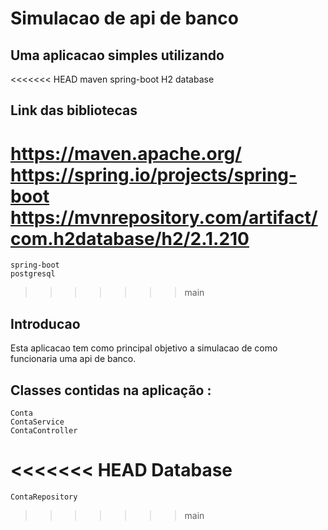 # Simulacao de api de banco

## Uma aplicacao simples utilizando

<<<<<<< HEAD
    maven
    spring-boot
    H2 database

## Link das bibliotecas

https://maven.apache.org/
https://spring.io/projects/spring-boot
https://mvnrepository.com/artifact/com.h2database/h2/2.1.210
=======
    spring-boot
    postgresql
>>>>>>> main

## Introducao

Esta aplicacao tem como principal objetivo a simulacao de como funcionaria uma api de banco.

## Classes contidas na aplicação :

    Conta
    ContaService
    ContaController
<<<<<<< HEAD
    Database
=======
    ContaRepository

>>>>>>> main

